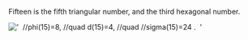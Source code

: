Fifteen is the fifth triangular number, and the third hexagonal number.

!['  //phi(15)=8, //quad d(15)=4, //quad //sigma(15)=24 .  '](../dictionary/equation_images/1851.1..png)
